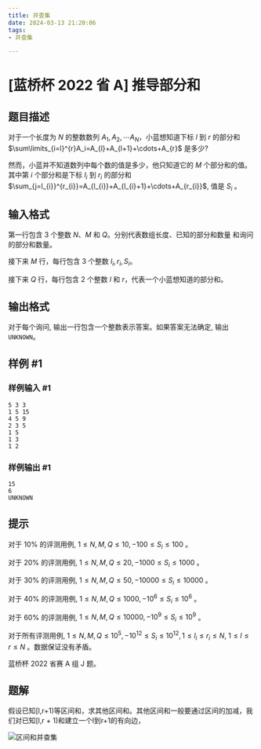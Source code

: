 ```yaml
---
title: 并查集
date: 2024-03-13 21:20:06
tags:
- 并查集

---
```


# [蓝桥杯 2022 省 A] 推导部分和

## 题目描述

对于一个长度为 $N$ 的整数数列 $A_{1}, A_{2}, \cdots A_{N}$，小蓝想知道下标 $l$ 到 $r$ 的部分和 $\sum\limits_{i=l}^{r}A_i=A_{l}+A_{l+1}+\cdots+A_{r}$ 是多少?

然而，小蓝并不知道数列中每个数的值是多少，他只知道它的 $M$ 个部分和的值。其中第 $i$ 个部分和是下标 $l_{i}$ 到 $r_{i}$ 的部分和 $\sum_{j=l_{i}}^{r_{i}}=A_{l_{i}}+A_{l_{i}+1}+\cdots+A_{r_{i}}$, 值是 $S_{i}$ 。

## 输入格式

第一行包含 3 个整数 $N 、 M$ 和 $Q$。分别代表数组长度、已知的部分和数量 和询问的部分和数量。

接下来 $M$ 行，每行包含 $3$ 个整数 $l_{i}, r_{i}, S_{i}$。

接下来 $Q$ 行，每行包含 $2$ 个整数 $l$ 和 $r$，代表一个小蓝想知道的部分和。

## 输出格式

对于每个询问, 输出一行包含一个整数表示答案。如果答案无法确定, 输出 `UNKNOWN`。

## 样例 #1

### 样例输入 #1

```
5 3 3
1 5 15
4 5 9
2 3 5
1 5
1 3
1 2
```

### 样例输出 #1

```
15
6
UNKNOWN
```

## 提示

对于 $10 \%$ 的评测用例, $1 \leq N, M, Q \leq 10,-100 \leq S_{i} \leq 100$ 。

对于 $20 \%$ 的评测用例, $1 \leq N, M, Q \leq 20,-1000 \leq S_{i} \leq 1000$ 。

对于 $30 \%$ 的评测用例, $1 \leq N, M, Q \leq 50,-10000 \leq S_{i} \leq 10000$ 。

对于 $40 \%$ 的评测用例, $1 \leq N, M, Q \leq 1000,-10^{6} \leq S_{i} \leq 10^{6}$ 。

对于 $60 \%$ 的评测用例, $1 \leq N, M, Q \leq 10000,-10^{9} \leq S_{i} \leq 10^{9}$ 。

对于所有评测用例, $1 \leq N, M, Q \leq 10^{5},-10^{12} \leq S_{i} \leq 10^{12}, 1 \leq l_{i} \leq r_{i} \leq N$, $1 \leq l \leq r \leq N$ 。数据保证没有矛盾。

蓝桥杯 2022 省赛 A 组 J 题。

## 题解

假设已知[l,r+1)等区间和，求其他区间和。其他区间和一般要通过区间的加减，我们对已知[l,r + 1)和建立一个l到r+1的有向边，

![区间和并查集](区间和并查集.png)
